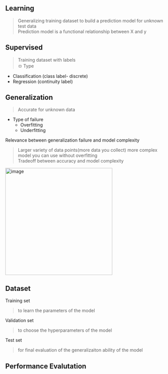 ## Learning

> Generalizing training dataset to build a prediction model for unknown test data  
> Prediction model is a functional relationship between X and y  

## Supervised
 
> Training dataset with labels  
ㅁ Type   
- Classification (class label- discrete)  
- Regression (continuity label)  
    
## Generalization
> Accurate for unknown data 

- Type of failure  
    - Overfitting  
    - Underfitting  


Relevance between generalization failure and model complexity  
> Larger variety of data points(more data you collect) more complex model you can use without overfitting  
> Tradeoff between accuracy and model complexity  

<img width="336" alt="image" src="https://github.com/user-attachments/assets/7e965d59-2cef-4bb4-be45-58fbe3fc3076">

## Dataset

Training set  
> to learn the parameters of the model

Validation set  
> to choose the hyperparameters of the model  

Test set  
> for final evaluation of the generalizaiton ability of the model

## Performance Evalutation

